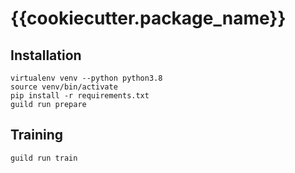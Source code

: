 # {{cookiecutter.package_name}}

## Installation
```
virtualenv venv --python python3.8
source venv/bin/activate
pip install -r requirements.txt
guild run prepare
```

## Training
```
guild run train
```
